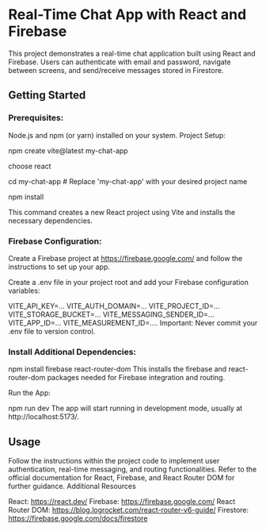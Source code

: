 # Real-Time Chat App with React and Firebase

This project demonstrates a real-time chat application built using React and Firebase. Users can authenticate with email and password, navigate between screens, and send/receive messages stored in Firestore.

## Getting Started

### Prerequisites:

Node.js and npm (or yarn) installed on your system.
Project Setup:

npm create vite@latest my-chat-app

choose react

cd my-chat-app  # Replace 'my-chat-app' with your desired project name

npm install

This command creates a new React project using Vite and installs the necessary dependencies.

### Firebase Configuration:

Create a Firebase project at https://firebase.google.com/ and follow the instructions to set up your app.

Create a .env file in your project root and add your Firebase configuration variables:

VITE_API_KEY=...
VITE_AUTH_DOMAIN=...
VITE_PROJECT_ID=...
VITE_STORAGE_BUCKET=...
VITE_MESSAGING_SENDER_ID=...
VITE_APP_ID=...
VITE_MEASUREMENT_ID=....
Important: Never commit your .env file to version control.

### Install Additional Dependencies:


npm install firebase react-router-dom
This installs the firebase and react-router-dom packages needed for Firebase integration and routing.

Run the App:

npm run dev
The app will start running in development mode, usually at http://localhost:5173/.

## Usage

Follow the instructions within the project code to implement user authentication, real-time messaging, and routing functionalities.
Refer to the official documentation for React, Firebase, and React Router DOM for further guidance.
Additional Resources

React: https://react.dev/
Firebase: https://firebase.google.com/
React Router DOM: https://blog.logrocket.com/react-router-v6-guide/
Firestore: https://firebase.google.com/docs/firestore